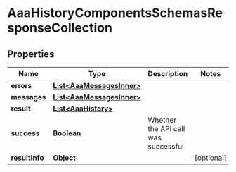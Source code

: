 

# AaaHistoryComponentsSchemasResponseCollection


## Properties

| Name | Type | Description | Notes |
|------------ | ------------- | ------------- | -------------|
|**errors** | [**List&lt;AaaMessagesInner&gt;**](AaaMessagesInner.md) |  |  |
|**messages** | [**List&lt;AaaMessagesInner&gt;**](AaaMessagesInner.md) |  |  |
|**result** | [**List&lt;AaaHistory&gt;**](AaaHistory.md) |  |  |
|**success** | **Boolean** | Whether the API call was successful |  |
|**resultInfo** | **Object** |  |  [optional] |



